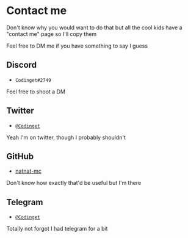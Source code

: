 # Contact me
Don't know why you would want to do that but all the cool kids have a "contact me" page so I'll copy them

Feel free to DM me if you have something to say I guess

## Discord

- `Codinget#2749`

Feel free to shoot a DM

## Twitter

- [`@Codinget`](https://twitter.com/codinget)

Yeah I'm on twitter, though I probably shouldn't

## GitHub

- [natnat-mc](https://github.com/natnat-mc)

Don't know how exactly that'd be useful but I'm there

## Telegram

- [`@Codinget`](https://t.me/Codinget)

Totally not forgot I had telegram for a bit
